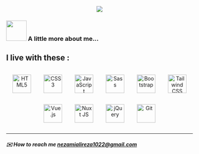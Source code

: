 <div align="center">
  <img src="https://capsule-render.vercel.app/api?type=waving&height=300&color=41B883&text=Hi,%20I'm%20Alireza%20Nezami&animation=fadeIn&desc=Front-end%20Developer&descAlignY=50&fontAlignY=34&fontColor=35495E&fontSize=42">
</div>


### <img src="https://octodex.github.com/images/spidertocat.png" width="55" > A little more about me...

<h2 align="left">I live with these : </h2>

<div align="center">  
<a href="https://en.wikipedia.org/wiki/HTML5" target="_blank"><img style="margin: 15px" src="https://profilinator.rishav.dev/skills-assets/html5-original-wordmark.svg" alt="HTML5" height="50" /></a>  
<a href="https://www.w3schools.com/css/" target="_blank"><img style="margin: 15px" src="https://profilinator.rishav.dev/skills-assets/css3-original-wordmark.svg" alt="CSS3" height="50" /></a>  
<a href="https://www.javascript.com/" target="_blank"><img style="margin: 15px" src="https://profilinator.rishav.dev/skills-assets/javascript-original.svg" alt="JavaScript" height="50" /></a>  
<a href="https://sass-lang.com/" target="_blank"><img style="margin: 15px" src="https://profilinator.rishav.dev/skills-assets/sass-original.svg" alt="Sass" height="50" /></a>  
<a href="https://getbootstrap.com/docs/3.4/javascript/" target="_blank"><img style="margin: 15px" src="https://profilinator.rishav.dev/skills-assets/bootstrap-plain.svg" alt="Bootstrap" height="50" /></a>  
<a href="https://www.tailwindcss.com/" target="_blank"><img style="margin: 15px" src="https://profilinator.rishav.dev/skills-assets/tailwindcss.svg" alt="Tailwind CSS" height="50" /></a>  
<a href="https://vuejs.org/" target="_blank"><img style="margin: 15px" src="https://profilinator.rishav.dev/skills-assets/vuejs-original-wordmark.svg" alt="Vue.js" height="50" /></a>  
<a href="https://nuxtjs.org/" target="_blank"><img style="margin: 15px" src="https://profilinator.rishav.dev/skills-assets/nuxt.png" alt="Nuxt JS" height="50" /></a>  
<a href="https://jquery.com/" target="_blank"><img style="margin: 15px" src="https://profilinator.rishav.dev/skills-assets/jquery.png" alt="jQuery" height="50" /></a>  
<a href="https://github.com/" target="_blank"><img style="margin: 15px" src="https://profilinator.rishav.dev/skills-assets/git-scm-icon.svg" alt="Git" height="50" /></a>  
</div>

____

##### ✉️ How to reach me nezamialireza1022@gmail.com






